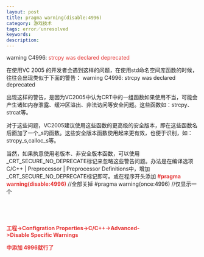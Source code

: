 ```yaml
---
layout: post
title: pragma warning(disable:4996)
category: 游戏技术
tags: error／unresolved
keywords: 
description: 
---
```


warning C4996: <span style="color:#e53333;">strcpy was declared
deprecated </span>

在使用VC 2005
的开发者会遇到这样的问题，在使用std命名空间库函数的时候，往往会出现类似于下面的警告：
warning C4996: strcpy was declared deprecated

出现这样的警告，是因为VC2005中认为CRT中的一组函数如果使用不当，可能会产生诸如内存泄露、缓冲区溢出、非法访问等安全问题。这些函数如：strcpy、strcat等。

对于这些问题，VC2005建议使用这些函数的更高级的安全版本，即在这些函数名后面加了一个\_s的函数。这些安全版本函数使用起来更有效，也便于识别，如：strcpy\_s,calloc\_s等。

当然，如果执意使用老版本、非安全版本函数，可以使用\_CRT\_SECURE\_NO\_DEPRECATE标记来忽略这些警告问题。办法是在编译选项
C/C++ | Preprocessor | Preprocessor
Definitions中，增加\_CRT\_SECURE\_NO\_DEPRECATE标记即可。或在程序开头添加<span
style="color:#e53333;"> **\#pragma warning(disable:4996)**</span>
//全部关掉 \#pragma warning(once:4996) //仅显示一个

 

<span style="color:#e53333;"> </span>

**<span
style="color:#e53333;">工程-\>Configration Properties-\>C/C++-\>Advanced-\>Disable Specific Warnings</span>**

**<span style="color:#e53333;">中添加 4996就行了</span>**

 








